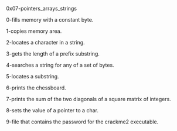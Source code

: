 0x07-pointers_arrays_strings

0-fills memory with a constant byte.

1-copies memory area.

2-locates a character in a string.

3-gets the length of a prefix substring.

4-searches a string for any of a set of bytes.

5-locates a substring.

6-prints the chessboard.

7-prints the sum of the two diagonals of a square matrix of integers.

8-sets the value of a pointer to a char.

9-file that contains the password for the crackme2 executable.
